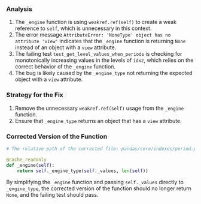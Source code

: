 ### Analysis
1. The `_engine` function is using `weakref.ref(self)` to create a weak reference to `self`, which is unnecessary in this context.
2. The error message `AttributeError: 'NoneType' object has no attribute 'view'` indicates that the `_engine` function is returning `None` instead of an object with a `view` attribute.
3. The failing test `test_get_level_values_when_periods` is checking for monotonically increasing values in the levels of `idx2`, which relies on the correct behavior of the `_engine` function.
4. The bug is likely caused by the `_engine_type` not returning the expected object with a `view` attribute.

### Strategy for the Fix
1. Remove the unnecessary `weakref.ref(self)` usage from the `_engine` function.
2. Ensure that `_engine_type` returns an object that has a `view` attribute.

### Corrected Version of the Function

```python
# The relative path of the corrected file: pandas/core/indexes/period.py

@cache_readonly
def _engine(self):
    return self._engine_type(self._values, len(self))
``` 

By simplifying the `_engine` function and passing `self._values` directly to `_engine_type`, the corrected version of the function should no longer return `None`, and the failing test should pass.